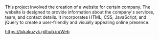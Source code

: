 This project involved the creation of a website for certain company.
The website is designed to provide information about the company's services, team, and contact details.
It incorporates HTML, CSS, JavaScript, and jQuery to create a user-friendly and visually appealing online presence.

https://lukakuzyk.github.io/Web


